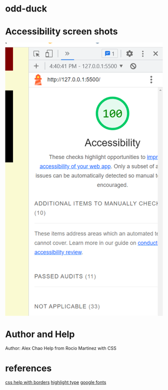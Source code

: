 # odd-duck

# Accessibility screen shots
![15 MAY 2023 Screenshot of accessibility](img/20230515-odd-duck-index-accessibility.png)

# Author and Help
Author: Alex Chao
Help from Rocio Martinez with CSS

# references

[css help with borders](https://developer.mozilla.org/en-US/docs/Web/CSS/border )
[highlight type](https://www.scaler.com/topics/css-highlight-text/)
[google fonts](https://fonts.google.com/specimen/Permanent+Marker/tester?category=Handwriting)
